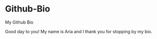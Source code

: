 # Github-Bio
My Github Bio

Good day to you!
My name is Aria and I thank you for stopping by my bio.
